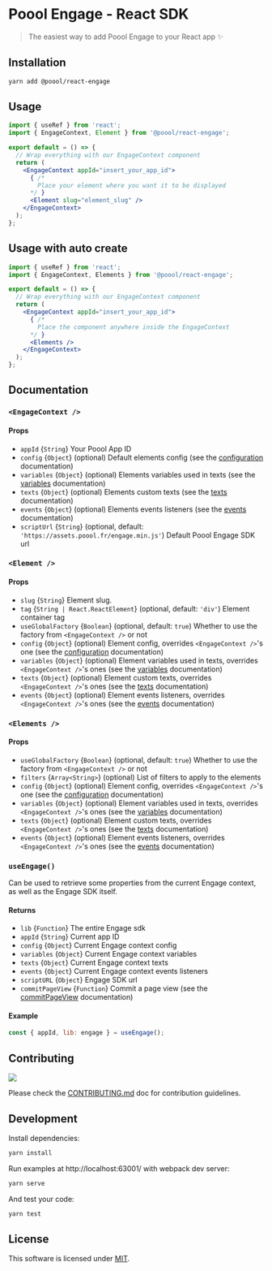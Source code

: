 # Poool Engage - React SDK

> The easiest way to add Poool Engage to your React app ✨

## Installation

```bash
yarn add @poool/react-engage
```

## Usage

```jsx
import { useRef } from 'react';
import { EngageContext, Element } from '@poool/react-engage';

export default = () => {
  // Wrap everything with our EngageContext component
  return (
    <EngageContext appId="insert_your_app_id">
      { /*
        Place your element where you want it to be displayed
      */ }
      <Element slug="element_slug" />
    </EngageContext>
  );
};
```

## Usage with auto create
```jsx
import { useRef } from 'react';
import { EngageContext, Elements } from '@poool/react-engage';

export default = () => {
  // Wrap everything with our EngageContext component
  return (
    <EngageContext appId="insert_your_app_id">
      { /*
        Place the component anywhere inside the EngageContext
      */ }
      <Elements />
    </EngageContext>
  );
};
```

## Documentation

### `<EngageContext />`

#### Props

- `appId` {`String`} Your Poool App ID
- `config` {`Object`} (optional) Default elements config (see the [configuration](https://poool.dev/docs/engage/javascript/configuration) documentation)
- `variables` {`Object`} (optional) Elements variables used in texts (see the [variables](https://poool.dev/docs/engage/javascript/variables) documentation)
- `texts` {`Object`} (optional) Elements custom texts (see the [texts](https://poool.dev/docs/engage/javascript/texts) documentation)
- `events` {`Object`} (optional) Elements events listeners (see the [events](https://poool.dev/docs/engage/javascript/events) documentation)
- `scriptUrl` {`String`} (optional, default: `'https://assets.poool.fr/engage.min.js'`) Default Poool Engage SDK url

### `<Element />`

#### Props

- `slug` {`String`} Element slug.
- `tag` {`String | React.ReactElement`} (optional, default: `'div'`) Element container tag
- `useGlobalFactory` {`Boolean`} (optional, default: `true`) Whether to use the factory from `<EngageContext />` or not
- `config` {`Object`} (optional) Element config, overrides `<EngageContext />`'s one (see the [configuration](https://poool.dev/docs/engage/javascript/configuration) documentation)
- `variables` {`Object`} (optional) Element variables used in texts, overrides `<EngageContext />`'s ones (see the [variables](https://poool.dev/docs/engage/javascript/variables) documentation)
- `texts` {`Object`} (optional) Element custom texts, overrides `<EngageContext />`'s ones (see the [texts](https://poool.dev/docs/engage/javascript/texts) documentation)
- `events` {`Object`} (optional) Element events listeners, overrides `<EngageContext />`'s ones (see the [events](https://poool.dev/docs/engage/javascript/events) documentation)

### `<Elements />`


#### Props

- `useGlobalFactory` {`Boolean`} (optional, default: `true`) Whether to use the factory from `<EngageContext />` or not
- `filters` {`Array<String>`} (optional) List of filters to apply to the elements
- `config` {`Object`} (optional) Element config, overrides `<EngageContext />`'s one (see the [configuration](https://poool.dev/docs/engage/javascript/configuration) documentation)
- `variables` {`Object`} (optional) Element variables used in texts, overrides `<EngageContext />`'s ones (see the [variables](https://poool.dev/docs/engage/javascript/variables) documentation)
- `texts` {`Object`} (optional) Element custom texts, overrides `<EngageContext />`'s ones (see the [texts](https://poool.dev/docs/engage/javascript/texts) documentation)
- `events` {`Object`} (optional) Element events listeners, overrides `<EngageContext />`'s ones (see the [events](https://poool.dev/docs/engage/javascript/events) documentation)


### `useEngage()`

Can be used to retrieve some properties from the current Engage context, as well as the Engage SDK itself.

#### Returns

- `lib` {`Function`} The entire Engage sdk
- `appId` {`String`} Current app ID
- `config` {`Object`} Current Engage context config
- `variables` {`Object`} Current Engage context variables
- `texts` {`Object`} Current Engage context texts
- `events` {`Object`} Current Engage context events listeners
- `scriptURL` {`Object`} Engage SDK url
- `commitPageView` {`Function`} Commit a page view (see the [commitPageView](https://poool.dev/docs/engage/javascript/methods#commitpageview) documentation)

#### Example

```js
const { appId, lib: engage } = useEngage();
```

## Contributing

[![](https://contrib.rocks/image?repo=p3ol/react-engage)](https://github.com/p3ol/react-engage/graphs/contributors)

Please check the [CONTRIBUTING.md](https://github.com/p3ol/react-engage/blob/main/CONTRIBUTING.md) doc for contribution guidelines.

## Development

Install dependencies:

```bash
yarn install
```

Run examples at http://localhost:63001/ with webpack dev server:

```bash
yarn serve
```

And test your code:

```bash
yarn test
```

## License

This software is licensed under [MIT](https://github.com/p3ol/react-engage/blob/main/LICENSE).